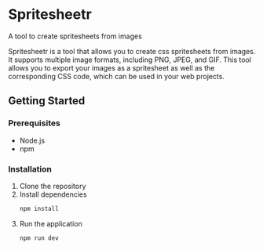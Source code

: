 # Spritesheetr

A tool to create spritesheets from images

Spritesheetr is a tool that allows you to create css spritesheets from images. It supports multiple image formats, including PNG, JPEG, and GIF. This tool allows you to export your images as a spritesheet as well as the corresponding CSS code, which can be used in your web projects.

## Getting Started

### Prerequisites

- Node.js
- npm

### Installation

1. Clone the repository
2. Install dependencies
   ```sh
   npm install
   ```
3. Run the application
   ```sh
   npm run dev
   ```
